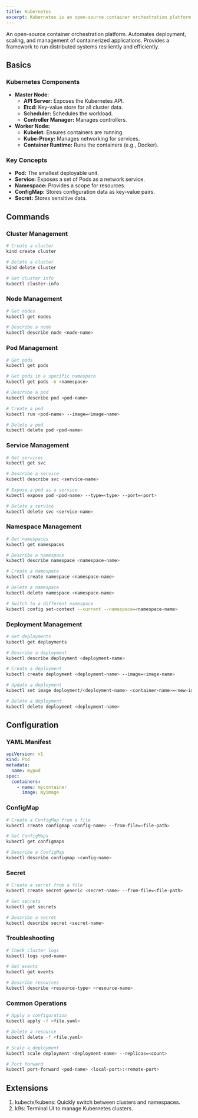 ```yaml
---
title: Kubernetes
excerpt: Kubernetes is an open-source container orchestration platform.
---
```


An open-source container orchestration platform. Automates deployment, scaling, and management of containerized applications.
Provides a framework to run distributed systems resiliently and efficiently.

## Basics

### Kubernetes Components
- **Master Node:**
  - **API Server:** Exposes the Kubernetes API.
  - **Etcd:** Key-value store for all cluster data.
  - **Scheduler:** Schedules the workload.
  - **Controller Manager:** Manages controllers.
- **Worker Node:**
  - **Kubelet:** Ensures containers are running.
  - **Kube-Proxy:** Manages networking for services.
  - **Container Runtime:** Runs the containers (e.g., Docker).

### Key Concepts
- **Pod:** The smallest deployable unit.
- **Service:** Exposes a set of Pods as a network service.
- **Namespace:** Provides a scope for resources.
- **ConfigMap:** Stores configuration data as key-value pairs.
- **Secret:** Stores sensitive data.

## Commands

### Cluster Management
```sh
# Create a cluster
kind create cluster

# Delete a cluster
kind delete cluster

# Get cluster info
kubectl cluster-info
```

### Node Management
```sh
# Get nodes
kubectl get nodes

# Describe a node
kubectl describe node <node-name>
```

### Pod Management
```sh 
# Get pods
kubectl get pods

# Get pods in a specific namespace
kubectl get pods -n <namespace>

# Describe a pod
kubectl describe pod <pod-name>

# Create a pod
kubectl run <pod-name> --image=<image-name>

# Delete a pod
kubectl delete pod <pod-name>
```

### Service Management
```sh 
# Get services
kubectl get svc

# Describe a service
kubectl describe svc <service-name>

# Expose a pod as a service
kubectl expose pod <pod-name> --type=<type> --port=<port>

# Delete a service
kubectl delete svc <service-name>
```

### Namespace Management
```sh 
# Get namespaces
kubectl get namespaces

# Describe a namespace
kubectl describe namespace <namespace-name>

# Create a namespace
kubectl create namespace <namespace-name>

# Delete a namespace
kubectl delete namespace <namespace-name>

# Switch to a different namespace
kubectl config set-context --current --namespace=<namespace-name>
```

### Deployment Management
```sh 
# Get deployments
kubectl get deployments

# Describe a deployment
kubectl describe deployment <deployment-name>

# Create a deployment
kubectl create deployment <deployment-name> --image=<image-name>

# Update a deployment
kubectl set image deployment/<deployment-name> <container-name>=<new-image>

# Delete a deployment
kubectl delete deployment <deployment-name>
```

## Configuration

### YAML Manifest
```yaml
apiVersion: v1
kind: Pod
metadata:
  name: mypod
spec:
  containers:
    - name: mycontainer
      image: myimage
```

### ConfigMap
```sh 
# Create a ConfigMap from a file
kubectl create configmap <config-name> --from-file=<file-path>

# Get ConfigMaps
kubectl get configmaps

# Describe a ConfigMap
kubectl describe configmap <config-name>
```

### Secret
```sh 
# Create a secret from a file
kubectl create secret generic <secret-name> --from-file=<file-path>

# Get secrets
kubectl get secrets

# Describe a secret
kubectl describe secret <secret-name>
```

### Troubleshooting
```sh 
# Check cluster logs
kubectl logs <pod-name>

# Get events
kubectl get events

# Describe resources
kubectl describe <resource-type> <resource-name>
```

### Common Operations
```sh 
# Apply a configuration
kubectl apply -f <file.yaml>

# Delete a resource
kubectl delete -f <file.yaml>

# Scale a deployment
kubectl scale deployment <deployment-name> --replicas=<count>

# Port forward
kubectl port-forward <pod-name> <local-port>:<remote-port>
```

## Extensions
1. kubectx/kubens: Quickly switch between clusters and namespaces.
2. k9s: Terminal UI to manage Kubernetes clusters.
